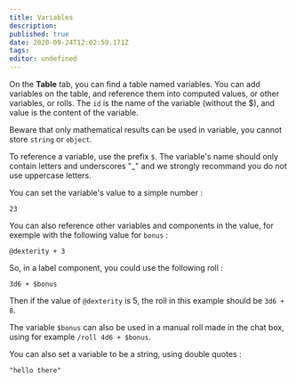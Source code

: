 ```yaml
---
title: Variables
description: 
published: true
date: 2020-09-24T12:02:59.171Z
tags: 
editor: undefined
---
```


On the **Table** tab, you can find a table named variables. You can add variables on the table, and reference them into computed values, or other variables, or rolls. The `id` is the name of the variable (without the $), and value is the content of the variable.

Beware that only mathematical results can be used in variable, you cannot store `string` or `object`.

To reference a variable, use the prefix `$`. The variable's name should only contain letters and underscores "_" and we strongly recommand you do not use uppercase letters.

You can set the variable's value to a simple number : 
```
23
```

You can also reference other variables and components in the value, for exemple with the following value for `bonus` : 
```
@dexterity + 3
```

So, in a label component, you could use the following roll : 
```
3d6 + $bonus
```

Then if the value of `@dexterity` is 5, the roll in this example should be `3d6 + 8`.

The variable `$bonus` can also be used in a manual roll made in the chat box, using for example `/roll 4d6 + $bonus`.

You can also set a variable to be a string, using double quotes :
```
"hello there"
```
